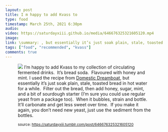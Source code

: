 ```yaml
---
layout: post
title: I m happy to add Kvass to 
type: food
timestamp: March 25th, 2021 6:30pm
audio: 
video: https://saturdayxiii.github.io/media/646676325321605120.mp4
image: 
link: \summary: , but essentially it’s just soak plain, stale, toasted bread in hot water for a while. Filter out the bread, then add honey, sugar, mint,...
tags: ["food", "recommended", "kvass"]
comments: true
---
```

<figure class="tmblr-full" data-orig-height="3375" data-orig-width="2531"><img src="https://64.media.tumblr.com/86ffd95fa0e564ae6df3a58fc71cf5c2/dac2194319e4ed8d-7f/s540x810/c66cc889233b28a5e31d856e6e24d837c76a17cd.jpg" data-orig-height="3375" data-orig-width="2531"/>
I’m happy to add Kvass to my collection of circulating fermented drinks.  It’s bread soda.  Flavoured with honey and mint.
I used the recipe from <a href="https://domesticdreamboat.com/bread-kvass/" target="_blank">Domestic Dreamboat</a>, but essentially it’s just soak plain, stale, toasted bread in hot water for a while.  Filter out the bread, then add honey, sugar, mint, and a bit of sourdough starter (I’m sure you could use regular yeast from a package too).  When it bubbles, strain and bottle.  It’ll carbonate and get less sweet over time.  If you make it again, you don’t need new yeast, just use the sediment from the bottles.
 
  
<small>source: https://saturdayxiii.tumblr.com/post/646676325321605120</small>